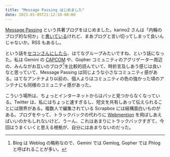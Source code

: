 ```yaml
---
title: "Message Passing はじめました"
date: 2021-01-05T21:12:10-08:00
---
```

[Message Passing](https://messagepassing.github.io/) という共著ブログをはじめました。karino2 さんは「内輪のブログ的な何か」と[書いている](https://karino2.github.io/2021/01/05/message_passing.html)けれど、まあブログと言い切ってしまって良いんじゃないか。RSS もあるし。

という話を[セコンさんにしたら](https://secon.dev/entry/2021/01/05/190000/)、はてなグループみたいですね、という話になった。私は Gemini の [CAPCOM](https://portal.mozz.us/gemini/gemini.circumlunar.space/capcom/) や、Gopher コミュニティのアグリゲーター周辺の、みんながお互いのブログ[^BLOG]を比較的読んでいて、時折言及しあう感じは良いなと思っていて、Message Passing は同じような小さなコミュニティ感がある。はてなアンテナより以前の、個人よりはコミュニティの色の強かった頃のアンテナにも同様のコミュニティ感があった。

こういう場所は、ちょっとインターネットからはパッと見つからなくなっている。Twitter は、私にはちょっと速すぎるし、短文を共有しあって伝えられることには限界がある。複数人で編集されている Scrapbox には結構面白いものがある。ブログをやって、トラックバックの代わりに [Webmention](https://indieweb.org/Webmention) を飛ばしあえばいいのかもしれないけど、うーん、これはあまりにトラックバックすぎて、今回はうまくいくと思える根拠が、自分にはあまりないのだった。

[^BLOG]: Blog は Weblog の略称なので、Gemini では Gemlog, Gopher では Phlog と呼ばれることが多い。
